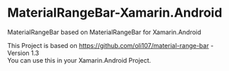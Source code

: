 # MaterialRangeBar-Xamarin.Android
MaterialRangeBar based on MaterialRangeBar for Xamarin.Android

This Project is based on https://github.com/oli107/material-range-bar - Version 1.3 <br/>
You can use this in your Xamarin.Android Project.
